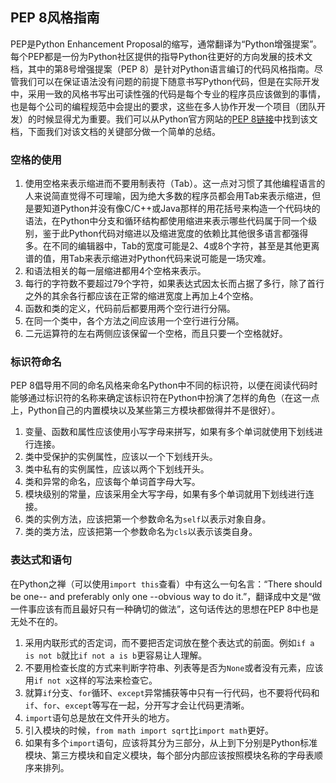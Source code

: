 ## PEP 8风格指南

PEP是Python Enhancement Proposal的缩写，通常翻译为“Python增强提案”。每个PEP都是一份为Python社区提供的指导Python往更好的方向发展的技术文档，其中的第8号增强提案（PEP 8）是针对Python语言编订的代码风格指南。尽管我们可以在保证语法没有问题的前提下随意书写Python代码，但是在实际开发中，采用一致的风格书写出可读性强的代码是每个专业的程序员应该做到的事情，也是每个公司的编程规范中会提出的要求，这些在多人协作开发一个项目（团队开发）的时候显得尤为重要。我们可以从Python官方网站的[PEP 8链接](https://www.python.org/dev/peps/pep-0008/)中找到该文档，下面我们对该文档的关键部分做一个简单的总结。

### 空格的使用

1. 使用空格来表示缩进而不要用制表符（Tab）。这一点对习惯了其他编程语言的人来说简直觉得不可理喻，因为绝大多数的程序员都会用Tab来表示缩进，但是要知道Python并没有像C/C++或Java那样的用花括号来构造一个代码块的语法，在Python中分支和循环结构都使用缩进来表示哪些代码属于同一个级别，鉴于此Python代码对缩进以及缩进宽度的依赖比其他很多语言都强得多。在不同的编辑器中，Tab的宽度可能是2、4或8个字符，甚至是其他更离谱的值，用Tab来表示缩进对Python代码来说可能是一场灾难。
2. 和语法相关的每一层缩进都用4个空格来表示。
3. 每行的字符数不要超过79个字符，如果表达式因太长而占据了多行，除了首行之外的其余各行都应该在正常的缩进宽度上再加上4个空格。
4. 函数和类的定义，代码前后都要用两个空行进行分隔。
5. 在同一个类中，各个方法之间应该用一个空行进行分隔。
6. 二元运算符的左右两侧应该保留一个空格，而且只要一个空格就好。

### 标识符命名

PEP 8倡导用不同的命名风格来命名Python中不同的标识符，以便在阅读代码时能够通过标识符的名称来确定该标识符在Python中扮演了怎样的角色（在这一点上，Python自己的内置模块以及某些第三方模块都做得并不是很好）。

1. 变量、函数和属性应该使用小写字母来拼写，如果有多个单词就使用下划线进行连接。
2. 类中受保护的实例属性，应该以一个下划线开头。
3. 类中私有的实例属性，应该以两个下划线开头。
4. 类和异常的命名，应该每个单词首字母大写。
5. 模块级别的常量，应该采用全大写字母，如果有多个单词就用下划线进行连接。
6. 类的实例方法，应该把第一个参数命名为`self`以表示对象自身。
7. 类的类方法，应该把第一个参数命名为`cls`以表示该类自身。

### 表达式和语句

在Python之禅（可以使用`import this`查看）中有这么一句名言：“There should be one-- and preferably only one --obvious way to do it.”，翻译成中文是“做一件事应该有而且最好只有一种确切的做法”，这句话传达的思想在PEP 8中也是无处不在的。

1. 采用内联形式的否定词，而不要把否定词放在整个表达式的前面。例如`if a is not b`就比`if not a is b`更容易让人理解。
2. 不要用检查长度的方式来判断字符串、列表等是否为`None`或者没有元素，应该用`if not x`这样的写法来检查它。
3. 就算`if`分支、`for`循环、`except`异常捕获等中只有一行代码，也不要将代码和`if`、`for`、`except`等写在一起，分开写才会让代码更清晰。
4. `import`语句总是放在文件开头的地方。
5. 引入模块的时候，`from math import sqrt`比`import math`更好。
6. 如果有多个`import`语句，应该将其分为三部分，从上到下分别是Python标准模块、第三方模块和自定义模块，每个部分内部应该按照模块名称的字母表顺序来排列。


